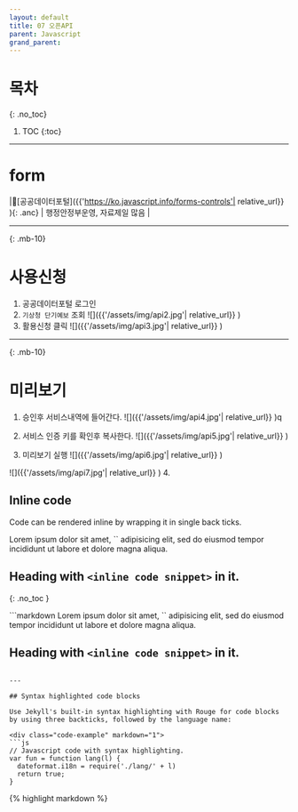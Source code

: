 ```yaml
---
layout: default
title: 07 오픈API 
parent: Javascript
grand_parent: 
---
```


 # 목차
 {: .no_toc}

1. TOC
{:toc}

---

# form

|🔗[공공데이터포털]({{'https://ko.javascript.info/forms-controls'| relative_url}} ){: .anc}  | 행정안정부운영, 자료제일 많음    |


---
{: .mb-10}
 
# 사용신청
  
1. 공공데이터포털 로그인
2. `기상청 단기예보` 조회
  ![]({{'/assets/img/api2.jpg'| relative_url}} )
3. 활용신청 클릭
  ![]({{'/assets/img/api3.jpg'| relative_url}} )

---
{: .mb-10}
 
# 미리보기
1. 승인후 서비스내역에 들어간다.
  ![]({{'/assets/img/api4.jpg'| relative_url}} )q

2. 서비스 인증 키를 확인후 복사한다.
  ![]({{'/assets/img/api5.jpg'| relative_url}} )

3. 미리보기 실행
  ![]({{'/assets/img/api6.jpg'| relative_url}} )
  
  ![]({{'/assets/img/api7.jpg'| relative_url}} )
4.
## Inline code

Code can be rendered inline by wrapping it in single back ticks.

<div class="code-example" markdown="1">
Lorem ipsum dolor sit amet, `<inline code snippet>` adipisicing elit, sed do eiusmod tempor incididunt ut labore et dolore magna aliqua.

## Heading with `<inline code snippet>` in it.
{: .no_toc }
</div>
```markdown
Lorem ipsum dolor sit amet, `<inline code snippet>` adipisicing elit, sed do eiusmod tempor incididunt ut labore et dolore magna aliqua.

## Heading with `<inline code snippet>` in it.
```

---

## Syntax highlighted code blocks

Use Jekyll's built-in syntax highlighting with Rouge for code blocks by using three backticks, followed by the language name:

<div class="code-example" markdown="1">
```js
// Javascript code with syntax highlighting.
var fun = function lang(l) {
  dateformat.i18n = require('./lang/' + l)
  return true;
}
```
</div>
{% highlight markdown %}


